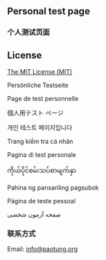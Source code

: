 ## Personal test page

### 个人测试页面

## License

[The MIT License (MIT)](https://raw.githubusercontent.com/v2fly/v2ray-core/master/LICENSE)

Persönliche Testseite

Page de test personnelle

個人用テスト ページ

개인 테스트 페이지입니다

Trang kiểm tra cá nhân

Pagina di test personale

ကိုယ်ပိုင်စမ်းသပ်စာမျက်နှာ

Pahina ng pansariling pagsubok

Página de teste pessoal

صفحه آزمون شخصی
### 联系方式
Email: info@paotung.org
